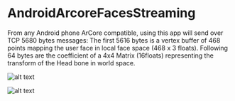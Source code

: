 # AndroidArcoreFacesStreaming

From any Android phone ArCore compatible, using this app will send over TCP 5680 bytes messages:
The first 5616 bytes is a vertex buffer of 468 points mapping the user face in local face space (468 x 3 floats).
Following 64 bytes are the coefficient of a 4x4 Matrix (16floats) representing the transform of the Head bone in world space.

![alt text](https://i.imgur.com/T9EV1fr.png)

![alt text](https://i.imgur.com/w20bTLD.png)
